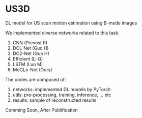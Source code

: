 # US3D
DL model for US scan motion estimation using B-mode images

We implemented diverse networks related to this task.
1. CNN (Prevost R)
2. DCL-Net (Guo H)
3. DC2-Net (Guo H)
4. Efficient (Li Q)
5. LSTM (Luo M)
6. MoGLo-Net (Ours)

The codes are composed of:
1. networks: implemented DL models by PyTorch
2. utils: pre-processing, training, inference, ... etc
3. results: sample of reconstructed results

Comming Soon, After Publification
